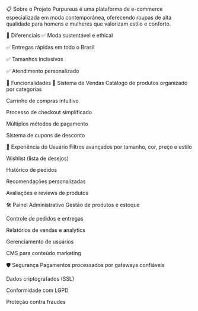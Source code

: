 📋 Sobre o Projeto
Purpureus é uma plataforma de e-commerce especializada em moda contemporânea, oferecendo roupas de alta qualidade para homens e mulheres que valorizam estilo e conforto.

🎯 Diferenciais
✅ Moda sustentável e ethical

✅ Entregas rápidas em todo o Brasil

✅ Tamanhos inclusivos

✅ Atendimento personalizado

🚀 Funcionalidades
🛒 Sistema de Vendas
Catálogo de produtos organizado por categorias

Carrinho de compras intuitivo

Processo de checkout simplificado

Múltiplos métodos de pagamento

Sistema de cupons de desconto

👗 Experiência do Usuário
Filtros avançados por tamanho, cor, preço e estilo

Wishlist (lista de desejos)

Histórico de pedidos

Recomendações personalizadas

Avaliações e reviews de produtos

🛠️ Painel Administrativo
Gestão de produtos e estoque

Controle de pedidos e entregas

Relatórios de vendas e analytics

Gerenciamento de usuários

CMS para conteúdo marketing

🛡️ Segurança
Pagamentos processados por gateways confiáveis

Dados criptografados (SSL)

Conformidade com LGPD

Proteção contra fraudes

